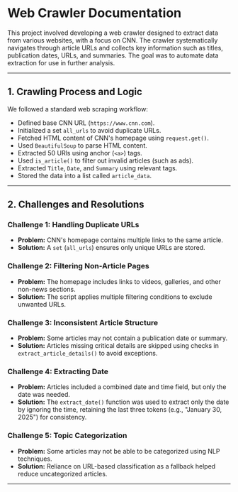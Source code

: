 # **Web Crawler Documentation**

This project involved developing a web crawler designed to extract data from various websites, with a focus on CNN. The crawler systematically navigates through article URLs and collects key information such as titles, publication dates, URLs, and summaries. The goal was to automate data extraction for use in further analysis.

---

## **1. Crawling Process and Logic**

We followed a standard web scraping workflow:

- Defined base CNN URL (`https://www.cnn.com`).
- Initialized a set `all_urls` to avoid duplicate URLs.
- Fetched HTML content of CNN's homepage using `request.get()`.
- Used `BeautifulSoup` to parse HTML content.
- Extracted 50 URls using anchor (`<a>`) tags.
- Used `is_article()` to filter out invalid articles (such as ads).
- Extracted `Title`, `Date`, and `Summary` using relevant tags.
- Stored the data into a list called `article_data`.

---

## **2. Challenges and Resolutions**

### **Challenge 1: Handling Duplicate URLs**
- **Problem:** CNN's homepage contains multiple links to the same article.
- **Solution:** A `set` (`all_urls`) ensures only unique URLs are stored.

### **Challenge 2: Filtering Non-Article Pages**
- **Problem:** The homepage includes links to videos, galleries, and other non-news sections.
- **Solution:** The script applies multiple filtering conditions to exclude unwanted URLs.

### **Challenge 3: Inconsistent Article Structure**
- **Problem:** Some articles may not contain a publication date or summary.
- **Solution:** Articles missing critical details are skipped using checks in `extract_article_details()` to avoid exceptions.

### **Challenge 4: Extracting Date**
- **Problem:** Articles included a combined date and time field, but only the date was needed.
- **Solution:** The `extract_date()` function was used to extract only the date by ignoring the time, retaining the last three tokens (e.g., "January 30, 2025") for consistency.

### **Challenge 5: Topic Categorization**
- **Problem:** Some articles may not be able to be categorized using NLP techniques.
- **Solution:** Reliance on URL-based classification as a fallback helped reduce uncategorized articles.

---
